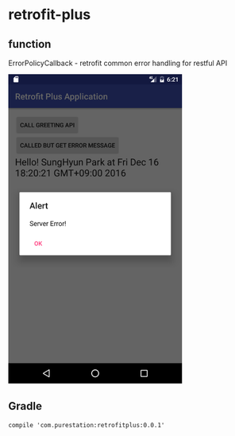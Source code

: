 # retrofit-plus

## function
ErrorPolicyCallback - retrofit common error handling for restful API

<img src="https://github.com/puresprout/retrofit-plus/raw/master/images/mock_api_request.png" width="350px">

## Gradle
```
compile 'com.purestation:retrofitplus:0.0.1'
```
